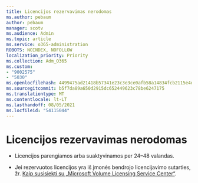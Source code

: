 ```yaml
---
title: Licencijos rezervavimas nerodomas
ms.author: pebaum
author: pebaum
manager: scotv
ms.audience: Admin
ms.topic: article
ms.service: o365-administration
ROBOTS: NOINDEX, NOFOLLOW
localization_priority: Priority
ms.collection: Adm_O365
ms.custom:
- "9002575"
- "5030"
ms.openlocfilehash: 4499475ad21418b57341e23c3e3ce0afb58a14834fcb2115e4dffc9881f1b6cf
ms.sourcegitcommit: b5f7da89a650d2915dc652449623c78be6247175
ms.translationtype: MT
ms.contentlocale: lt-LT
ms.lasthandoff: 08/05/2021
ms.locfileid: "54115044"
---
```

# <a name="license-reservation-does-not-show"></a>Licencijos rezervavimas nerodomas

- Licencijos parengiamos arba suaktyvinamos per 24–48 valandas.

- Jei rezervuotos licencijos yra iš įmonės bendrojo licencijavimo sutarties, žr. [Kaip susisiekti su „Microsoft Volume Licensing Service Center“](https://support.microsoft.com/help/4471406/how-to-contact-the-microsoft-volume-licensing-service-center).
